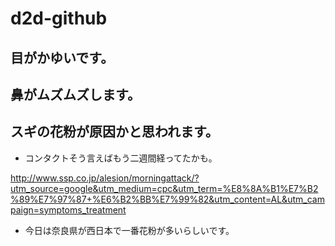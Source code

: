 # d2d-github

## 目がかゆいです。


## 鼻がムズムズします。

## スギの花粉が原因かと思われます。

- コンタクトそう言えばもう二週間経ってたかも。

http://www.ssp.co.jp/alesion/morningattack/?utm_source=google&utm_medium=cpc&utm_term=%E8%8A%B1%E7%B2%89%E7%97%87+%E6%B2%BB%E7%99%82&utm_content=AL&utm_campaign=symptoms_treatment

- 今日は奈良県が西日本で一番花粉が多いらしいです。

